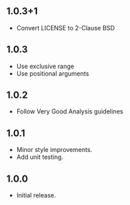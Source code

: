 ## 1.0.3+1

* Convert LICENSE to 2-Clause BSD

## 1.0.3

* Use exclusive range
* Use positional arguments

## 1.0.2

* Follow Very Good Analysis guidelines

## 1.0.1

* Minor style improvements.
* Add unit testing.

## 1.0.0

* Initial release.

